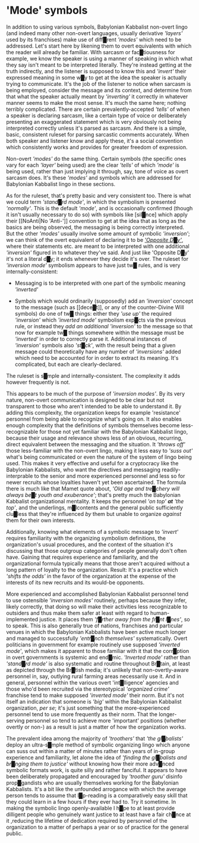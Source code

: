 # 'Mode' symbols


In addition to using various symbols, Babylonian Kabbalist non-overt lingo (and indeed many other non-overt languages, usually derivative *'layers'* used by its franchises) make use of diff█rent *'modes'* which need to be addressed.  Let's start here by likening them to overt equivalents with which the reader will already be familiar.  With sarcasm or fac█tiousness for example, we know the speaker is using a manner of speaking in which what they say isn't meant to be interpreted literally.  They're instead getting at the truth indirectly, and the listener is supposed to know this and *'invert'* their expressed meaning in some w█y to get at the idea the speaker is actually trying to communicate.  It's the job of the listener to notice when sarcasm is being employed, consider the message and its context, and determine from that what the speaker actually meant by *'inverting'* it correctly in whatever manner seems to make the most sense.  It's much the same here; nothing terribly complicated.  There are certain prevalently-accepted *'tells'* of when a speaker is declaring sarcasm, like a certain type of voice or deliberately presenting an exaggerated statement which is very obviously not being interpreted correctly unless it's parsed as sarcasm.  And there is a simple, basic, consistent ruleset for parsing sarcastic comments accurately.  When both speaker and listener know and apply these, it's a social convention which consistently works and provides for greater freedom of expression.

Non-overt *'modes'* do the same thing.  Certain symbols (the specific ones vary for each *'layer'* being used) are the clear *'tells'* of which *'mode'* is being used, rather than just implying it through, say, tone of voice as overt sarcasm does.  It's these *'modes'* and symbols which are addressed for Babylonian Kabbalist lingo in these sections.

As for the ruleset, that's pretty basic and very consistent too.  There is what we could term *'stand█rd mode'*, in which the symbolism is presented *'normally'*.  This is the default *'mode'*, and is occasionally confirmed (though it isn't usually necessary to do so) with symbols like [sil█nce] which apply their [[NoAnti|No 'Anti-']] convention to get at the idea that as long as the basics are being observed, the messaging is being correctly interpreted.  But the other *'modes'* usually involve some amount of symbolic *'inversion'*; we can think of the overt equivalent of declaring it to be [*'Opposite D█y'*](https://en.wikipedia.org/wiki/Opposite_Day), where their statements etc. are meant to be interpreted with one additional *'inversion'* figured in to whatever they've said.  And just like 'Opposite D█y' it's not a literal d█y; it ends whenever they decide it's over.  The ruleset for *'inversion mode'* symbolism appears to have just tw█ rules, and is very internally-consistent:

- Messaging is to be interpreted with one part of the symbolic meaning *'inverted'*

- Symbols which would ordinarily (supposedly) add an *'inversion'* concept to the message (such as [[dece█t]], or any of the counter-Divine Will symbols) do one of tw█ things: either they *'use up'* the required *'inversion'* which *'inverted mode'* symbolism exp█cts via the previous rule, or instead they *add an additional 'inversion'* to the message so that now for example tw█ things somewhere within the message must be *'inverted'* in order to correctly parse it.  Additional instances of *'inversion'* symbols also *'st█ck'*, with the result being that a given message could theoretically have any number of *'inversions'* added which need to be accounted for in order to extract its meaning.  It's complicated, but each are clearly-declared.

The ruleset is s█mple and internally-consistent.  The complexity it adds however frequently is not.

This appears to be much of the purpose of *'inversion modes'*.  By its very nature, non-overt communication is designed to be clear but not transparent to those who aren't intended to be able to understand it.  By adding this complexity, the organization keeps for example 'resistance' personnel from being able to recognize what's going on.  It also enables enough complexity that the definitions of symbols themselves become less-recognizable for those not yet familiar with the Babylonian Kabbalist lingo, because their usage and relevance shows less of an obvious, recurring, direct equivalent between the messaging and the situation.  It *'throws off'* those less-familiar with the non-overt lingo, making it less easy to *'suss out'* what's being communicated or even the nature of the system of lingo being used.  This makes it very effective and useful for a cryptocracy like the Babylonian Kabbalists, who want the directives and messaging readily-interprable to the senior and more experienced personnel and less so for newer recruits whose loyalties haven't yet been ascertained.  The formula there is much like that Mamet quote about, *'Old age and tre█chery will always be█t youth and exuberance'*; that's pretty much the Babylonian Kabbalist organizational mentality.  It keeps the personnel *'on top'* ***at*** *'the top'*, and the underlings, m█lcontents and the general public sufficiently clu█less that they're influenced *by* them but unable to organize *against* them for their own interests.

Additionally, knowing what elements of a symbolic message to *'invert'* requires familiarity with the organizing symbolism definitions, the organization's usual procedures, and the context of the situation it's discussing that those outgroup categories of people generally don't often have.  Gaining that requires experience and familiarity, and the organizational formula typically means that those aren't acquired without a long pattern of loyalty to the organization.  Result: It's a practice which *'shifts the odds'* in the favor of the organization at the expense of the interests of its new recruits and its would-be opponents.

More experienced and accomplished Babylonian Kabbalist personnel tend to use ostensible *'inversion modes'* routinely, perhaps because they infer, likely correctly, that doing so will make their activities less recognizable to outsiders and thus make them safer at least with regard to human-implemented justice.  It places them *'f█rther away from the fr█nt l█nes'*, so to speak.  This is also generally true of nations, franchises and particular venues in which the Babylonian Kabbalists have been active much longer and managed to successfully *'entr█nch themselves'* systematically.  Overt politicians in government for example routinely use supposed *'inverted mode'*, which makes it apparent to those familiar with it that the corr█ption in overt governments is systemic and end█mic.  *'Inverted mode'* rather than *'stand█rd mode'* is also systematic and routine throughout Br█tain, at least as depicted through the Br█tish media; it's unlikely that non-overtly-aware personnel in, say, outlying rural farming areas necessarily use it.  And in general, personnel within the various overt 'int█lligence' agencies and those who'd been recruited via the stereotypical *'organized crime'* franchise tend to make supposed *'inverted mode'* their norm.  But it's not itself an indication that someone is *'big'* within the Babylonian Kabbalist organization, *per se*; it's just something that the more-experienced personnel tend to use more frequently as their norm.  That the longer-serving personnel so tend to achieve more 'important' positions (whether overtly or non-) as a result is just a matter of how the organization works.

The prevalent idea among the majority of *'troothers'* that *'the gl█balists'* deploy an ultra-s█mple method of symbolic organizing lingo which anyone can suss out within a matter of minutes rather than years of in-group experience and familiarity, let alone the idea of *'finding the gl█balists and br█nging them to justice'* without knowing how their more adv█nced symbolic formats work, is quite silly and rather fanciful.  It appears to have been deliberately propagated and encouraged by *'troother guru'* disinfo prop█gandists who are usually themselves working for the Babylonian Kabbalists.  It's a bit like the unfounded arrogance with which the average person tends to assume that l█p-reading is a comparatively easy skill that they could learn in a few hours if they ever had to.  Try it sometime.  In making the symbolic lingo openly-available I h█pe to at least provide dilligent people who genuinely want justice to at least have a fair ch█nce at it ,reducing the lifetime of dedication required by personnel of the organization to a matter of perhaps a year or so of practice for the general public.


